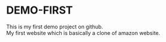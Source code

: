 # DEMO-FIRST
This is my first demo project on github.
<br>
My first website which is basically a clone of amazon website.
